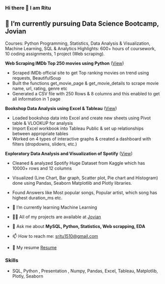 ### Hi there 👋 I am Ritu
## 🔭 I’m currently pursuing Data Science Bootcamp, Jovian
Courses: Python Programming, Statistics, Data Analysis & Visualization, Machine Learning, SQL & Analytics
Highlights: 600+ hours of coursework, 10 coding assignments, 1 project (Web scraping).

**Web Scraping IMDb Top 250 movies using Python** ([View](https://jovian.ai/sritu1510/scraping-imdb-top-250-movies))
- Scraped IMDb official site to get Top ranking movies on trend using requests, BeautifulSoup
- Built the functions get_movie_page & get_movie_details to scrape movie name, url, rating, genre etc
- Generated a CSV file with 250 Rows & 8 columns and this enabled to get all information in 1 page

**Bookshop Data Analysis using Excel & Tableau** ([View](https://public.tableau.com/app/profile/ritu3822/viz/Assignment_16605854170750/Dashboard))
- Loaded bookshop data into Excel and create new sheets using Pivot table & VLOOKUP for analysis
- Import Excel workbook into Tableau Public & set up relationships between appropriate tables 
- Worked on 4 types of interactive graphs & created a dashboard with filters (dropdowns, sliders, etc.)

**Exploratory Data Analysis and Visualization of Spotify** ([View](https://jovian.ai/sritu1510/newbook))
- Cleaned & analyzed Spotify Huge Dataset from Kaggle which has 10000+ rows and 12 columns
- Visualized (Line Chart, Bar graph, Scatter plot, Pie chart and Histogram) done using Pandas, Seaborn Matplotlib and Plotly libraries.
- Found Answers like Most popular songs, Popular artist, which song has highest duration_ms etc.





- 🌱 I’m currently learning Machine Learning
- 👨‍💻 All of my projects are available at [Jovian ](https://jovian.com/sritu1510)
- 💬 Ask me about **MySQL, Python, Statistics, Web scrapping, EDA**
- 📫 How to reach me: sritu1510@gmail.com
- 📄 My resume [Resume](https://docs.google.com/document/d/1kJb5BrJjao4pEqqNvosqaGDDyyCYRbPHREVdbAlpDU4/edit#)

### Skills

- SQL, Python , Presentation , Numpy, Pandas, Excel, Tableau, Matplotlib, Plotly, Seaborn 
